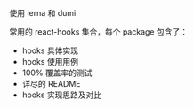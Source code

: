 使用 lerna 和 dumi

常用的 react-hooks 集合，每个 package 包含了：

- hooks 具体实现
- hooks 使用用例
- 100% 覆盖率的测试
- 详尽的 README
- hooks 实现思路及对比
